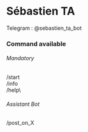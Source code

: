 # Sébastien TA

Telegram : @sebastien_ta_bot

### Command available
###### Mandatory
/start\
/info\
/help\

###### Assistant Bot
/post_on_X